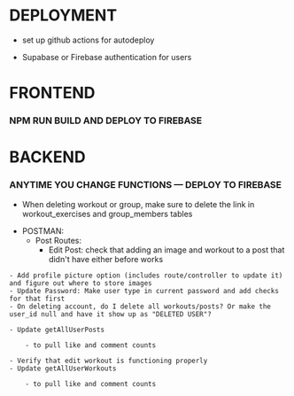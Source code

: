 # DEPLOYMENT
- set up github actions for autodeploy
<!-- - new firebase project name for better looking url? DONE -->
- Supabase or Firebase authentication for users

# FRONTEND
<!-- GENERAL -->
### NPM RUN BUILD AND DEPLOY TO FIREBASE

# BACKEND

<!-- GENERAL -->
### ANYTIME YOU CHANGE FUNCTIONS — DEPLOY TO FIREBASE
- When deleting workout or group, make sure to delete the link in workout_exercises and group_members tables
     <!-- - Deleting workout deletes link to workout_exercise DONE -->

<!-- TESTING -->
- POSTMAN:
    - Post Routes:
        - Edit Post: check that adding an image and workout to a post that didn't have either before works

<!-- USER -->
    - Add profile picture option (includes route/controller to update it) and figure out where to store images
    - Update Password: Make user type in current password and add checks for that first
    - On deleting account, do I delete all workouts/posts? Or make the user_id null and have it show up as "DELETED USER"?

<!-- POST -->
<!-- - Update getSinglePost to pull all likes and comments on that post DONE -->
    - Update getAllUserPosts
<!-- - to check that user is in db before querying for posts DONE -->
        - to pull like and comment counts

<!-- WORKOUTS/EXERCISES -->
    - Verify that edit workout is functioning properly
    - Update getAllUserWorkouts
<!-- - to check that user is in db before querying for workouts DONE -->
        - to pull like and comment counts
